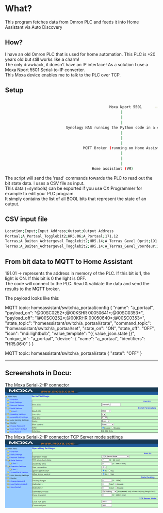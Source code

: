 # What?
This program fetches data from Omron PLC and feeds it into Home Assistant via Auto Discovery

## How?

I have an old Omron PLC that is used for home automation. This PLC is +20 years old but still works like a charm!  
The only drawback, it doesn't have an IP interface! As a solution I use a Moxa Nport 5501 Serial-to-IP converter.  
This Moxa device enables me to talk to the PLC over TCP.  

## Setup
```bash

                                                Moxa Nport 5501      -------->   Omron PLC C200H
                                                     |
                                                     |
                                                     |
                            Synology NAS running the Python code in a cronjob <----- CSV file as input.
                                                     |
                                                     |
                                                     |
                                    MQTT Broker (running on Home Assistant)
                                                     |
                                                     |
                                                     |                                                                                                 
                                        Home assistant (VM)                                  

```
The script will send the 'read' commands towards the PLC to read out the bit state data. I uses a CSV file as input.  
This data (=symbols) can be exported if you use CX Programmer for example to edit your PLC program.  
It simply contains the list of all BOOL bits that represent the state of an output.  

## CSV input file

```bash
Location;Input;Input Address;Output;Output Address
Portaal;A_Portaal_Togglebit2;HR5.06;A_Portaal;171.12
Terras;A_Buiten_Achtergevel_Togglebit2;HR5.14;A_Terras_Gevel_Oprit;191.02
Terras;A_Buiten_Achtergevel_Togglebit2;HR5.14;A_Terras_Gevel_Voordeur;191.03
```

## From bit data to MQTT to Home Assistant
191.01 -> represents the address in memory of the PLC. If this bit is 1, the light is ON. If this bit is 0 the light is OFF.  
The code will connect to the PLC. Read & validate the data and send the results to the MQTT broker.  

The payload looks like this:

MQTT topic: homeassistant/switch/a_portaal/config
{
  "name": "a_portaal",
  "payload_on": "@00SC0252*;@00KSHR  00050641*;@00SC0353*",
  "payload_off": "@00SC0252*;@00KRHR  00050640*;@00SC0353*",
  "state_topic": "homeassistant/switch/a_portaal/state",
  "command_topic": "homeassistant/switch/a_portaal/set",
  "state_on": "ON",
  "state_off": "OFF",
  "icon": "mdi:lightbulb",
  "value_template": "{{ value_json.state }}",
  "unique_id": "a_portaal",
  "device": {
    "name": "a_portaal",
    "identifiers": "HR5.06:0"
  }
}

MQTT topic: homeassistant/switch/a_portaal/state
{
  "state": "OFF"
}

***

## Screenshots in Docu:
The Moxa Serial-2-IP connector  
![Screenshot showing the Moxa TCP Server mode settings](Docu/moxa_settings_serial_for_omron_plc.png)  
The Moxa Serial-2-IP connector  TCP Server mode settings  
![Screenshot showing the Moxa TCP Server mode settings](Docu/moxa_settings_serial_for_omron_plc_tcp_server_mode.png)  


